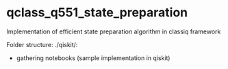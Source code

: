 # qclass_q551_state_preparation
Implementation of efficient state preparation algorithm in classiq framework

Folder structure:
./qiskit/:
- gathering notebooks (sample implementation in qiskit)
